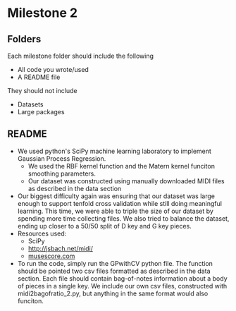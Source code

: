 Milestone 2
===========

Folders
-------

Each milestone folder should include the following

* All code you wrote/used
* A README file

They should not include

* Datasets
* Large packages

README
------

* We used python's SciPy machine learning laboratory to implement Gaussian Process Regression.
  * We used the RBF kernel function and the Matern kernel funciton smoothing parameters.
  * Our dataset was constructed using manually downloaded MIDI files as described in the data section
* Our biggest difficulty again was ensuring that our dataset was large enough to support tenfold cross validation while still doing meaningful learning. This time, we were able to triple the size of our dataset by spending more time collecting files. We also tried to balance the dataset, ending up closer to a 50/50 split of D key and G key pieces.
* Resources used:
  * SciPy
  * http://jsbach.net/midi/
  * [musescore.com](http://musescore.com)
* To run the code, simply run the GPwithCV python file. The function should be pointed two csv files formatted as described in the data section. Each file should contain bag-of-notes information about a body of pieces in a single key. We include our own csv files, constructed with midi2bagofratio_2.py, but anything in the same format would also funciton.
